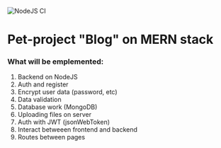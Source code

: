 ![NodeJS CI](https://github.com/evgenyvodyannikov/blog/actions/workflows/node.js.yml/badge.svg)

# Pet-project "Blog" on MERN stack

### What will be emplemented:

1. Backend on NodeJS
2. Auth and register
3. Encrypt user data (password, etc)
4. Data validation
5. Database work (MongoDB)
6. Uploading files on server
7. Auth with JWT (jsonWebToken)
8. Interact betweeen frontend and backend
9. Routes between pages
